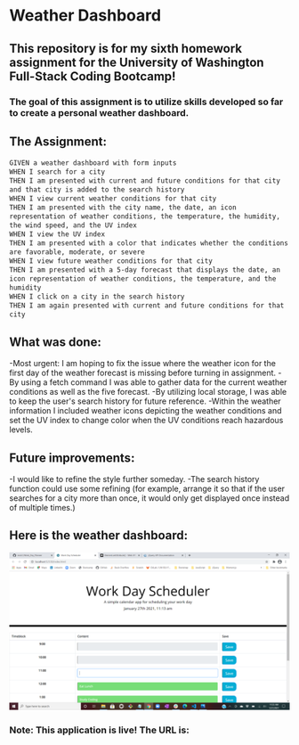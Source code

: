 # Weather Dashboard

## This repository is for my sixth homework assignment for the University of Washington Full-Stack Coding Bootcamp!

### The goal of this assignment is to utilize skills developed so far to create a personal weather dashboard.

## The Assignment:
```
GIVEN a weather dashboard with form inputs
WHEN I search for a city
THEN I am presented with current and future conditions for that city and that city is added to the search history
WHEN I view current weather conditions for that city
THEN I am presented with the city name, the date, an icon representation of weather conditions, the temperature, the humidity, the wind speed, and the UV index
WHEN I view the UV index
THEN I am presented with a color that indicates whether the conditions are favorable, moderate, or severe
WHEN I view future weather conditions for that city
THEN I am presented with a 5-day forecast that displays the date, an icon representation of weather conditions, the temperature, and the humidity
WHEN I click on a city in the search history
THEN I am again presented with current and future conditions for that city
```
## What was done:
-Most urgent: I am hoping to fix the issue where the weather icon for the first day of the weather forecast is missing before turning in assignment.
-By using a fetch command I was able to gather data for the current weather conditions as well as the five forecast.
-By utilizing local storage, I was able to keep the user's search history for future reference.
-Within the weather information I included weather icons depicting the weather conditions and set the UV index to change color when the UV conditions reach hazardous levels.

## Future improvements:
-I would like to refine the style further someday.
-The search history function could use some refining (for example, arrange it so that if the user searches for a city more than once, it would only get displayed once instead of multiple times.)

## Here is the weather dashboard:

![image](https://github.com/rnick1/Work_Day_Planner/blob/main/Assets/Workday_Planner.png)

### Note: This application is live! The URL is: 